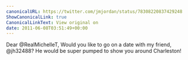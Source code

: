 ```yaml
---
canonicalURL: https://twitter.com/jmjordan/status/78308220837429248
ShowCanonicalLink: true
CanonicalLinkText: View original on
date: 2011-06-08T03:51:49+00:00
---
```

Dear @RealMichelleT, Would you like to go on a date with my friend, @jh32488? He would be super pumped to show you around Charleston!